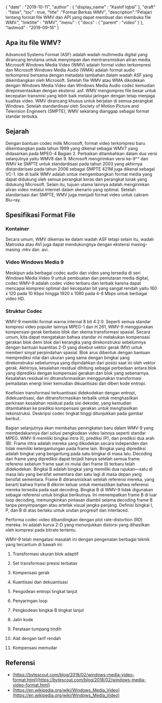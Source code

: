 {
  "date" : "2019-10-11",
  "author" : {
    "display_name" : "Kashif Iqbal"
},
  "draft" : "false",
  "toc" : true,
  "title" :"Format Berkas WMV",
  "description":"Pelajari tentang format file WMV dan API yang dapat membuat dan membuka file WMV.",
  "linktitle" : "WMV",
  "menu" : {
    "docs" : {
      "parent" : "video"
}
},
  "lastmod" : "2019-09-16"
}

## Apa itu file WMV?

Advanced Systems Format (ASF) adalah wadah multimedia digital yang dirancang terutama untuk menyimpan dan mentransmisikan aliran media. Microsoft Windows Media Video (WMV) adalah format video terkompresi dan Microsoft Windows Media Audio (WMA) adalah format audio terkompresi bersama dengan metadata tambahan dalam wadah ASF yang dikembangkan oleh Microsoft. Setelah file WMV atau WMA dikodekan dengan Windows Media Video dan Windows Media Audio codec kemudian direpresentasikan dengan ekstensi .asf. WMV mengompres file besar untuk kecepatan transmisi yang lebih baik melalui jaringan dengan tetap menjaga kualitas video. WMV dirancang khusus untuk berjalan di semua perangkat Windows. Setelah standardisasi oleh Society of Motion Picture and Television Engineers (SMPTE), WMV sekarang dianggap sebagai format standar terbuka.

## Sejarah ##

Dengan bantuan codec milik Microsoft, format video terkompresi baru dikembangkan pada tahun 1999 yang dikenal sebagai WMV7 yang didasarkan pada MPEG-4 Bagian 2. Perbaikan ditambahkan dalam dua versi selanjutnya yaitu WMV8 dan 9. Microsoft mengirimkan versi ke-9^^ dari WMV ke SMPTE untuk standardisasi pada tahun 2003 yang akhirnya distandarisasi pada tahun 2006 sebagai SMPTE 421M juga dikenal sebagai VC-1. Ide di balik WMV adalah untuk mengembangkan format media yang dapat didukung oleh semua perangkat keras dan perangkat lunak yang didukung Microsoft. Selain itu, tujuan utama lainnya adalah mengirimkan aliran video melalui internet dalam skenario yang optimal. Setelah standarisasi dari SMPTE, WMV juga menjadi format video untuk cakram Blu-ray.

## Spesifikasi Format File

### Kontainer

Secara umum, WMV dikemas ke dalam wadah ASF tetapi selain itu, wadah Matroska atau AVI juga dapat mendukungnya dengan ekstensi masing-masing .mkv dan .avi.

### Video Windows Media 9

Meskipun ada berbagai codec audio dan video yang tersedia di seri Windows Media Video 9 untuk pembuatan dan pemutaran media digital, codec WMV-9 adalah codec video terbaru dan terbaik karena dapat mencapai kompresi optimal dari kecepatan bit yang sangat rendah yaitu 160 x 120 pada 10 Kbps hingga 1920 x 1080 pada 4-8 Mbps untuk berbagai video HD.

### Struktur Codec

WMV-9 memiliki format warna internal 8 bit 4:2:0. Seperti semua standar kompresi video populer lainnya MPEG-1 dan H.261, WMV-9 menggunakan kompensasi gerak berbasis blok dan skema transformasi spasial. Secara umum, kita dapat mengatakan bahwa standar ini melakukan kompensasi gerakan blok demi blok dari kerangka yang direkonstruksi sebelumnya dengan bantuan kuantitas 2-D yang disebut vektor gerak (MV) untuk memberi sinyal perpindahan spasial. Blok arus dibentuk dengan bantuan memprediksi nilai dari ukuran yang sama dengan bingkai yang direkonstruksi sebelumnya yang dipindahkan dari posisi saat ini oleh vektor gerak. Akhirnya, kesalahan residual dihitung sebagai perbedaan antara blok yang diprediksi dengan kompensasi gerakan dan blok yang sebenarnya. Kesalahan residual ini ditransformasikan menggunakan transformasi pemadatan energi linier kemudian dikuantisasi dan diberi kode entropi.

Koefisien transformasi terkuantisasi didekodekan dengan entropi, didekuantisasi, dan ditransformasikan terbalik untuk menghasilkan perkiraan kesalahan residual pada sisi dekoder, yang kemudian ditambahkan ke prediksi kompensasi gerakan untuk menghasilkan rekonstruksi. Deskripsi codec tingkat tinggi ditunjukkan pada gambar berikut.

Bagian selanjutnya akan membahas peningkatan baru dalam WMV-9 yang membedakannya dari solusi pengkodean video lainnya seperti standar MPEG. WMV-9 memiliki bingkai intra (I), prediksi (P), dan prediksi dua arah (B). Frame intra adalah mereka yang dikodekan secara independen dan tidak memiliki ketergantungan pada frame lain. Bingkai yang diprediksi adalah bingkai yang bergantung pada satu bingkai di masa lalu. Decoding dari frame yang diprediksi dapat terjadi hanya setelah semua frame referensi sebelum frame saat ini mulai dari frame (I) terbaru telah didekodekan. Bingkai B adalah bingkai yang memiliki dua rujukan—satu di masa lalu yang bersifat sementara dan satu lagi di masa depan yang bersifat sementara. Frame B ditransmisikan setelah referensi mereka, yang berarti bahwa frame B dikirim keluar untuk memastikan bahwa referensi mereka tersedia pada saat decoding. Bingkai B di WMV-9 tidak digunakan sebagai referensi untuk bingkai berikutnya. Ini menempatkan frame B di luar loop decoding, memungkinkan pintasan diambil selama decoding frame B tanpa penyimpangan atau artefak visual jangka panjang. Definisi bingkai I, P, dan B di atas berlaku untuk urutan progresif dan interlaced.

Performa codec video dibandingkan dengan plot rate-distortion (RD) mereka. Ini adalah kurva 2-D yang menunjukkan distorsi yang dihasilkan oleh kompresi pada bitrate tertentu.

WMV-9 telah mengatasi masalah ini dengan pengenalan berbagai teknik yang tercantum di bawah ini:

1. Transformasi ukuran blok adaptif

2. Set transformasi presisi terbatas

3. Kompensasi gerak

4. Kuantisasi dan dekuantisasi

5. Pengodean entropi tingkat lanjut

6. Penyaringan loop

7. Pengkodean bingkai B tingkat lanjut

8. Jalin kode

9. Perataan tumpang tindih

10. Alat dengan tarif rendah

11. Kompensasi memudar

## Referensi ##

* [https://bytescout.com/blog/2018/02/windows-media-video-format.html](https://bytescout.com/blog/2018/02/windows-media-video-format.html)
* [https://en.wikipedia.org/wiki/Windows_Media_Video](https://en.wikipedia.org/wiki/Windows_Media_Video)


